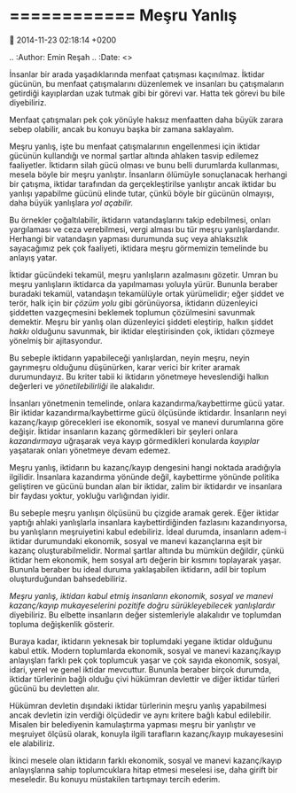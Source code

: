 ============
Meşru Yanlış
============

:date: 2014-11-23 02:18:14 +0200

.. :Author: Emin Reşah
.. :Date:   <>

İnsanlar bir arada yaşadıklarında menfaat çatışması kaçınılmaz. İktidar
gücünün, bu menfaat çatışmalarını düzenlemek ve insanları bu
çatışmaların getirdiği kayıplardan uzak tutmak gibi bir görevi var.
Hatta tek görevi bu bile diyebiliriz.

Menfaat çatışmaları pek çok yönüyle haksız menfaatten daha büyük zarara
sebep olabilir, ancak bu konuyu başka bir zamana saklayalım.

Meşru yanlış, işte bu menfaat çatışmalarının engellenmesi için iktidar
gücünün kullandığı ve normal şartlar altında ahlaken tasvip edilemez
faaliyetler. İktidarın silah gücü olması ve bunu belli durumlarda
kullanması, mesela böyle bir meşru yanlıştır. İnsanların ölümüyle
sonuçlanacak herhangi bir çatışma, iktidar tarafından da
gerçekleştirilse yanlıştır ancak iktidar bu yanlışı yapabilme gücünü
elinde tutar, çünkü böyle bir gücünün olmayışı, daha büyük yanlışlara
*yol açabilir.*

Bu örnekler çoğaltılabilir, iktidarın vatandaşlarını takip edebilmesi,
onları yargılaması ve ceza verebilmesi, vergi alması bu tür meşru
yanlışlardandır. Herhangi bir vatandaşın yapması durumunda suç veya
ahlaksızlık sayacağımız pek çok faaliyeti, iktidara meşru görmemizin
temelinde bu anlayış yatar.

İktidar gücündeki tekamül, meşru yanlışların azalmasını gözetir. Umran
bu meşru yanlışların iktidarca da yapılmaması yoluyla yürür. Bununla
beraber buradaki tekamül, vatandaşın tekamülüyle ortak yürümelidir; eğer
şiddet ve terör, halk için bir *çözüm yolu* gibi görünüyorsa, iktidarın
düzenleyici şiddetten vazgeçmesini beklemek toplumun çözülmesini
savunmak demektir. Meşru bir yanlış olan düzenleyici şiddeti eleştirip,
halkın şiddet *hakkı* olduğunu savunmak, bir iktidar eleştirisinden çok,
iktidarı çözmeye yönelmiş bir ajitasyondur.

Bu sebeple iktidarın yapabileceği yanlışlardan, neyin meşru, neyin
gayrımeşru olduğunu düşünürken, karar verici bir kriter aramak
durumundayız. Bu kriter tabii ki iktidarın yönetmeye heveslendiği halkın
değerleri ve *yönetilebilirliği* ile alakalıdır.

İnsanları yönetmenin temelinde, onlara kazandırma/kaybettirme gücü
yatar. Bir iktidar kazandırma/kaybettirme gücü ölçüsünde iktidardır.
İnsanların neyi kazanç/kayıp görecekleri ise ekonomik, sosyal ve manevi
durumlarına göre değişir. İktidar insanların kazanç görmedikleri bir
şeyleri onlara *kazandırmaya* uğraşarak veya kayıp görmedikleri
konularda *kayıplar* yaşatarak onları yönetmeye devam edemez.

Meşru yanlış, iktidarın bu kazanç/kayıp dengesini hangi noktada
aradığıyla ilgilidir. İnsanlara kazandırma yönünde değil, kaybettirme
yönünde politika geliştiren ve gücünü bundan alan bir iktidar, zalim bir
iktidardır ve insanlara bir faydası yoktur, yokluğu varlığından iyidir.

Bu sebeple meşru yanlışın ölçüsünü bu çizgide aramak gerek. Eğer iktidar
yaptığı ahlaki yanlışlarla insanlara kaybettirdiğinden fazlasını
kazandırıyorsa, bu yanlışların meşruiyetini kabul edebiliriz. İdeal
durumda, insanların adem-i iktidar durumundaki ekonomik, sosyal ve
manevi kazançlarına eşit bir kazanç oluşturabilmelidir. Normal şartlar
altında bu mümkün değildir, çünkü iktidar hem ekonomik, hem sosyal artı
değerin bir kısmını toplayarak yaşar. Bununla beraber bu ideal duruma
yaklaşabilen iktidarın, adil bir toplum oluşturduğundan bahsedebiliriz.

*Meşru yanlış, iktidarı kabul etmiş insanların ekonomik, sosyal ve
manevi kazanç/kayıp mukayeselerini pozitife doğru sürükleyebilecek
yanlışlardır* diyebiliriz. Bu elbette insanların değer sistemleriyle
alakalıdır ve toplumdan topluma değişkenlik gösterir.

Buraya kadar, iktidarın yeknesak bir toplumdaki yegane iktidar olduğunu
kabul ettik. Modern toplumlarda ekonomik, sosyal ve manevi kazanç/kayıp
anlayışları farklı pek çok toplumcuk yaşar ve çok sayıda ekonomik,
sosyal, idari, yerel ve genel iktidar mevcuttur. Bununla beraber birçok
durumda, iktidar türlerinin bağlı olduğu çivi hükümran devlettir ve
diğer iktidar türleri gücünü bu devletten alır.

Hükümran devletin dışındaki iktidar türlerinin meşru yanlış yapabilmesi
ancak devletin izin verdiği ölçüdedir ve aynı kritere bağlı kabul
edilebilir. Misalen bir belediyenin kamulaştırma yapması meşru bir
yanlıştır ve meşruiyet ölçüsü olarak, konuyla ilgili tarafların
kazanç/kayıp mukayesesini ele alabiliriz.

İkinci mesele olan iktidarın farklı ekonomik, sosyal ve manevi
kazanç/kayıp anlayışlarına sahip toplumcuklara hitap etmesi meselesi
ise, daha girift bir meseledir. Bu konuyu müstakilen tartışmayı tercih
ederim.
